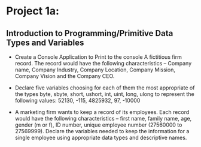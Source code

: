 # Project 1a:

## Introduction to Programming/Primitive Data Types and Variables

- Create a Console Application to Print to the console A fictitious firm record. The record would have the following characteristics – Company name, Company Industry, Company Location, Company Mission, Company Vision and the Company CEO.

- Declare five variables choosing for each of them the most appropriate of the types byte, sbyte, short, ushort, int, uint, long, ulong to represent the following values: 52130, -115, 4825932, 97, -10000

- A marketing firm wants to keep a record of its employees. Each record would have the following characteristics – first name, family name, age, gender (m or f), ID number, unique employee number (27560000 to 27569999). Declare the variables needed to keep the information for a single employee using appropriate data types and descriptive names.
